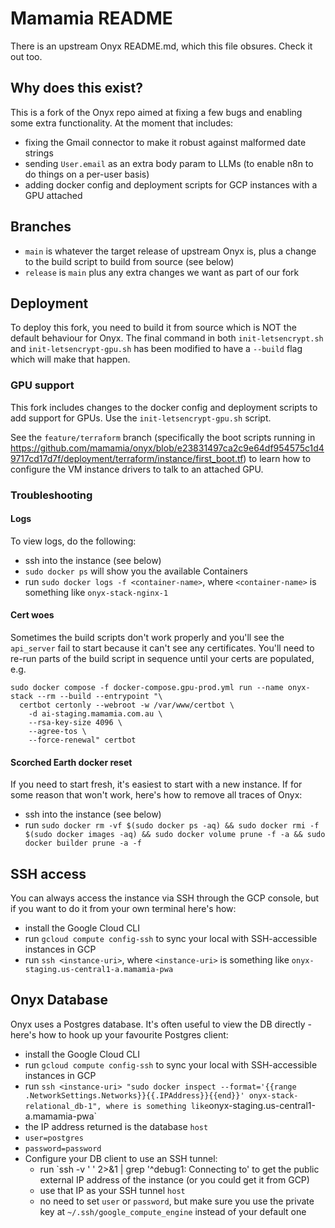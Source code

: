 # Mamamia README

There is an upstream Onyx README.md, which this file obsures. Check it out too.

## Why does this exist?

This is a fork of the Onyx repo aimed at fixing a few bugs and enabling some extra functionality. At the moment that includes:
- fixing the Gmail connector to make it robust against malformed date strings
- sending `User.email` as an extra body param to LLMs (to enable n8n to do things on a per-user basis)
- adding docker config and deployment scripts for GCP instances with a GPU attached

## Branches

- `main` is whatever the target release of upstream Onyx is, plus a change to the build script to build from source (see below)
- `release` is `main` plus any extra changes we want as part of our fork

## Deployment

To deploy this fork, you need to build it from source which is NOT the default behaviour for Onyx. The final command in both `init-letsencrypt.sh` and `init-letsencrypt-gpu.sh` has been modified to have a `--build` flag which will make that happen.

### GPU support

This fork includes changes to the docker config and deployment scripts to add support for GPUs. Use the `init-letsencrypt-gpu.sh` script.

See the `feature/terraform` branch (specifically the boot scripts running in https://github.com/mamamia/onyx/blob/e23831497ca2c9e64df954575c1d49717cd17d7f/deployment/terraform/instance/first_boot.tf) to learn how to configure the VM instance drivers to talk to an attached GPU.

### Troubleshooting

#### Logs

To view logs, do the following:
- ssh into the instance (see below)
- `sudo docker ps` will show you the available Containers
- run `sudo docker logs -f <container-name>`, where `<container-name>` is something like `onyx-stack-nginx-1`

#### Cert woes

Sometimes the build scripts don't work properly and you'll see the `api_server` fail to start because it can't see any certificates. You'll need to re-run parts of the build script in sequence until your certs are populated, e.g.

```
sudo docker compose -f docker-compose.gpu-prod.yml run --name onyx-stack --rm --build --entrypoint "\
  certbot certonly --webroot -w /var/www/certbot \
    -d ai-staging.mamamia.com.au \
    --rsa-key-size 4096 \
    --agree-tos \
    --force-renewal" certbot
```

#### Scorched Earth docker reset

If you need to start fresh, it's easiest to start with a new instance. If for some reason that won't work, here's how to remove all traces of Onyx:
- ssh into the instance (see below)
- run `sudo docker rm -vf $(sudo docker ps -aq) && sudo docker rmi -f $(sudo docker images -aq) && sudo docker volume prune -f -a && sudo docker builder prune -a -f`

## SSH access

You can always access the instance via SSH through the GCP console, but if you want to do it from your own terminal here's how:
- install the Google Cloud CLI
- run `gcloud compute config-ssh` to sync your local with SSH-accessible instances in GCP
- run `ssh <instance-uri>`, where `<instance-uri>` is something like `onyx-staging.us-central1-a.mamamia-pwa`

## Onyx Database

Onyx uses a Postgres database. It's often useful to view the DB directly - here's how to hook up your favourite Postgres client:
- install the Google Cloud CLI
- run `gcloud compute config-ssh` to sync your local with SSH-accessible instances in GCP
- run `ssh <instance-uri> "sudo docker inspect --format='{{range .NetworkSettings.Networks}}{{.IPAddress}}{{end}}' onyx-stack-relational_db-1", where `<instance-uri>` is something like `onyx-staging.us-central1-a.mamamia-pwa`
- the IP address returned is the database `host`
- `user=postgres`
- `password=password`
- Configure your DB client to use an SSH tunnel:
   - run `ssh -v <instance-uri> ' ' 2>&1 | grep '^debug1: Connecting to' to get the public external IP address of the instance (or you could get it from GCP)
   - use that IP as your SSH tunnel `host`
   - no need to set `user` or `password`, but make sure you use the private key at `~/.ssh/google_compute_engine` instead of your default one

